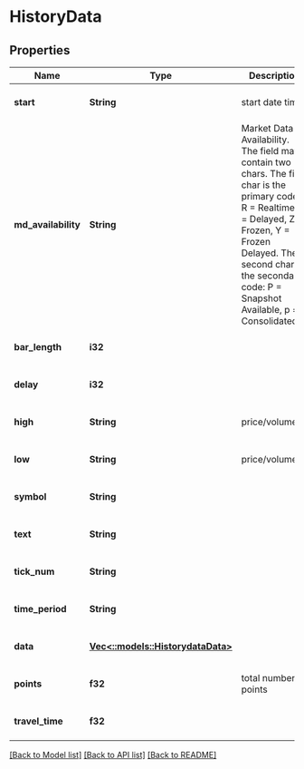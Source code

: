 # HistoryData

## Properties
Name | Type | Description | Notes
------------ | ------------- | ------------- | -------------
**start** | **String** | start date time | [optional] [default to null]
**md_availability** | **String** | Market Data Availability. The field may contain two chars. The first char is the primary code: R &#x3D; Realtime, D &#x3D; Delayed, Z &#x3D; Frozen, Y &#x3D; Frozen Delayed. The second char is the secondary code: P &#x3D; Snapshot Available, p &#x3D; Consolidated.  | [optional] [default to null]
**bar_length** | **i32** |  | [optional] [default to null]
**delay** | **i32** |  | [optional] [default to null]
**high** | **String** | price/volume/... | [optional] [default to null]
**low** | **String** | price/volume/... | [optional] [default to null]
**symbol** | **String** |  | [optional] [default to null]
**text** | **String** |  | [optional] [default to null]
**tick_num** | **String** |  | [optional] [default to null]
**time_period** | **String** |  | [optional] [default to null]
**data** | [**Vec<::models::HistorydataData>**](historydata_data.md) |  | [optional] [default to null]
**points** | **f32** | total number of points | [optional] [default to null]
**travel_time** | **f32** |  | [optional] [default to null]

[[Back to Model list]](../README.md#documentation-for-models) [[Back to API list]](../README.md#documentation-for-api-endpoints) [[Back to README]](../README.md)



